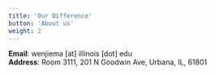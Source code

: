 ```yaml
---
title: 'Our Difference'
button: 'About us'
weight: 2
---
```


**Email**: wenjiema [at] illinois [dot] edu  
**Address**: Room 3111, 201 N Goodwin Ave, Urbana, IL, 61801
